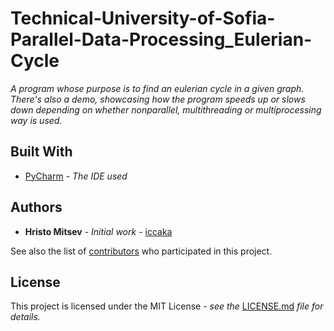 # Technical-University-of-Sofia-Parallel-Data-Processing_Eulerian-Cycle

*A program whose purpose is to find an eulerian cycle in a given graph. There's also a demo, showcasing how the program speeds up or slows down depending on whether nonparallel, multithreading or multiprocessing way is used.*

## Built With

* [PyCharm](https://www.jetbrains.com/pycharm/) - *The IDE used*

## Authors

* **Hristo Mitsev** - *Initial work* - [iccaka](https://github.com/iccaka)

See also the list of [contributors](https://github.com/iccaka/Technical-University-of-Sofia-Parallel-Data-Processing_Eulerian-Cycle/graphs/contributors) who participated in this project.

## License

This project is licensed under the MIT License - *see the* [LICENSE.md](https://github.com/iccaka/Technical-University-of-Sofia-Parallel-Data-Processing_Eulerian-Cycle/blob/master/LICENSE.md) *file for details.*
